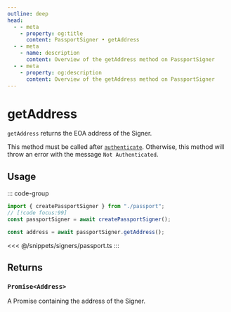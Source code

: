 ```yaml
---
outline: deep
head:
  - - meta
    - property: og:title
      content: PassportSigner • getAddress
  - - meta
    - name: description
      content: Overview of the getAddress method on PassportSigner
  - - meta
    - property: og:description
      content: Overview of the getAddress method on PassportSigner
---
```


# getAddress

`getAddress` returns the EOA address of the Signer.

This method must be called after [`authenticate`](/packages/aa-signers/passport/authenticate). Otherwise, this method will throw an error with the message `Not Authenticated`.

## Usage

::: code-group

```ts [example.ts]
import { createPassportSigner } from "./passport";
// [!code focus:99]
const passportSigner = await createPassportSigner();

const address = await passportSigner.getAddress();
```

<<< @/snippets/signers/passport.ts
:::

## Returns

### `Promise<Address>`

A Promise containing the address of the Signer.
